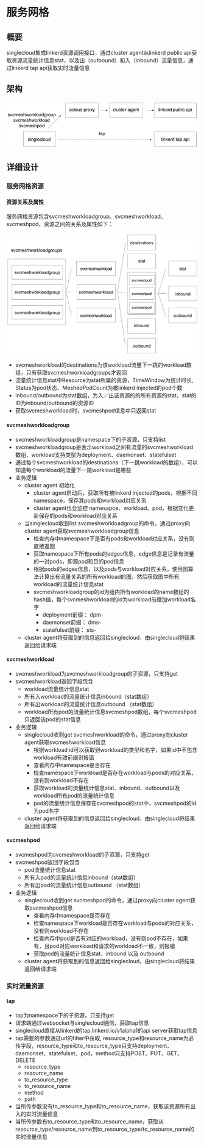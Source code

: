 # 服务网格
## 概要
singlecloud集成linkerd资源调用接口，通过cluster agent从linkerd public api获取资源流量统计信息stat，以及出（outbound）和入（inbound）流量信息，通过linkerd tap api获取实时流量信息

## 架构
![""](svcmesh.jpg)

## 详细设计
### 服务网格资源
#### 资源关系及属性
服务网格资源包含svcmeshworkloadgroup、svcmeshworkload、svcmeshpod，资源之间的关系及属性如下：

![""](workloadgroups.jpg)

* svcmeshworkload的destinations为该workload流量下一跳的workload数组，只有获取svcmeshworkloadgroups才返回
* 流量统计信息stat中Resource为stat所属的资源，TimeWindow为统计时长, Status为pod状态，MeshedPodCount为被linkerd injected的pod个数
* inbound/outbound为stat数组，为入／出该资源的的所有资源的stat，stat的ID为inbound/outbound的资源ID
* 获取svcmeshworkload时，svcmeshpod信息中只返回stat

#### svcmeshworkloadgroup
* svcmeshworkloadgroup是namespace下的子资源，只支持list
* svcmeshworkloadgroup是表示workload之间有流量的svcmeshworkload数组，workload支持类型为deployment、daemonset、statefulset
* 通过每个svcmeshworkload的destinations（下一跳workload的数组），可以知道每个workload的流量下一跳workload是哪些
* 业务逻辑
  * cluster agent 初始化 
    * cluster agent启动后，获取所有被linkerd injected的pods，根据不同namespace，保存其pods和workload对应关系
    * cluster agent也会监控 namesapce、workload、pod，根据变化更新保存的pods和workload对应关系
  * 当singlecloud收到list svcmeshworkloadgroup的命令，通过proxy向cluster agent获取svcmeshworkloadgroup信息
    * 检查内存中namespace下是否有pods和workload对应关系，没有则直接返回
    * 获取namespace下所有pods的edges信息，edge信息是记录有流量的一对pods，即源pod和目的pod信息
    * 根据pods的edges信息，以及pods与workload对应关系，使用图算法计算出有流量关系的所有workload的图，然后获取图中所有workload的流量统计信息stat
    * svcmeshworkloadgroup的id为组内所有workload的name数组的hash值，每个svcmeshworkload的id为workload前缀加workload名字
      * deployment前缀： dpm-
      * daemonset前缀： dms-
      * statefulset前缀： sts-
  * cluster agent将获取到的信息返回给singlecloud，由singlecloud将结果返回给请求端


#### svcmeshworkload
* svcmeshworkload为svcmeshworkloadgroup的子资源，只支持get
* svcmeshworkload返回字段包含
  * workload流量统计信息stat
  * 所有入workload的流量统计信息inbound（stat数组）
  * 所有出workload的流量统计信息outbound （stat数组）
  * workload所有pod的流量统计信息svcmeshpod数组，每个svcmeshpod只返回该pod的stat信息
* 业务逻辑
  * singlecloud收到get svcmeshworkload的命令，通过proxy向cluster agent获取svcmeshworkload信息 
    * 根据workload id可以获取到workload的类型和名字，如果id中不包含workload有效前缀则报错
    * 查看内存中namespace是否存在
    * 检查namespace下workload是否存在workload与pods的对应关系，没有则workload不存在
    * 获取workload的流量统计信息stat、inbound、outbound以及workload所有pod的流量统计信息
    * pod的流量统计信息保存在svcmeshpod的stat中，svcmeshpod的id为pod名字
  * cluster agent将获取到的信息返回给singlecloud，由singlecloud将结果返回给请求端

#### svcmeshpod
* svcmeshpod为svcmeshworkload的子资源，只支持get
* svcmeshpod返回字段包含
  * pod流量统计信息stat
  * 所有入pod的流量统计信息inbound（stat数组）
  * 所有出pod的流量统计信息outbound （stat数组）
* 业务逻辑
  * singlecloud收到get svcmeshpod的命令，通过proxy向cluster agent获取svcmeshpod信息 
    * 查看内存中namespace是否存在
    * 检查namespace下workload是否存在workload与pods的对应关系，没有则workload不存在
    * 检查内存中pod是否有对应的workload，没有则pod不存在，如果有，且pod对应workload和请求的workload不一致，则报错
    * 获取pod的流量统计信息stat、inbound 以及 outbound
  * cluster agent将获取到的信息返回给singlecloud，由singlecloud将结果返回给请求端

### 实时流量资源
#### tap
* tap为namespace下的子资源，只支持get
* 请求端通过websocket与singlecloud通信，获取tap信息
* singlecloud直接从linkerd的tap.linkerd.io/v1alpha1的api server获取tap信息
* tap需要的参数通过url的filter中获取, resource_type和resource_name为必传字段，resource_type和to_resource_type只支持deployment、daemonset、statefulset、pod，method只支持POST、PUT、GET、DELETE
  * resource_type 
  * resource_name 
  * to_resource_type
  * to_resource_name
  * method
  * path
* 当所传参数没有to_resource_type和to_resource_name，获取该资源所有出入的实时流量信息
* 当所传参数有to_resource_type和to_resource_name，获取从resource_type/resource_name到to_resource_type/to_resource_name的实时流量信息
